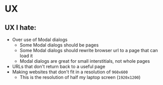 # UX

## UX I hate:

* Over use of Modal dialogs
  * Some Modal dialogs should be pages
  * Some Modal dialogs should rewrite browser url to a page that can load it
  * Modal dialogs are great for small interstitials, not whole pages
* URLs that don't return back to a useful page
* Making websites that don't fit in a resolution of `960x600`
  * This is the resolution of half my laptop screen \(`1920x1200`\)

